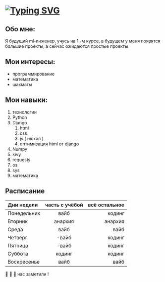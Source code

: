 # [![Typing SVG](https://readme-typing-svg.herokuapp.com?font=Oswald&size=32&pause=1000&color=F70C0C&background=C146FF00&repeat=false&width=435&height=70&lines=%D0%AF+%D0%98%D0%B2%D0%B0%D0%BD%D0%BE%D0%B2+%D0%92%D0%BB%D0%B0%D0%B4%D0%B8%D1%81%D0%BB%D0%B0%D0%B2;%D0%94%D0%BE%D0%B1%D1%80%D0%BE+%D0%BF%D0%BE%D0%B6%D0%B0%D0%BB%D0%BE%D0%B2%D0%B0%D1%82%D1%8C+%D0%B2+%D0%BC%D0%BE%D0%B9+%D0%BF%D1%80%D0%BE%D1%84%D0%B8%D0%BB%D1%8C)](https://git.io/typing-svg)

## Обо мне:
Я будущий ml-инженер, учусь на 1 -м курсе, в будущем у меня появятся большие проекты, а сейчас ожидаются простые проекты

## Мои интересы:
- программирование
- математика
- шахматы

## Мои навыки:
1. технологии
  1. Python
  2. Django
     1. html
     2. css
     3. js ( нюхал )
     4. оптимизация html от django 
  4. Numpy
  5. kivy
  6. requests
  7. os
  8. sys
2. математика

## Расписание
| Дни недели | часть с учёбой | всё остальное |
|:------------|:------:|-------:|
| Понедельник |   вайб | кодинг |
| Вторник     |   анархия | анархия |
| Среда       |   вайб |  вайб  |
| Четверг     |   -вайб | кодинг |
| Пятница     |   -вайб | кодинг |
| Суббота     | кодинг | кодинг |
| Воскресенье | вайб   |  вайб  |

:bug: :bug: :bug: нас заметили !

